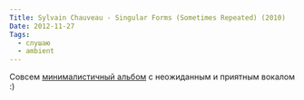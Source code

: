 ```yaml
---
Title: Sylvain Chauveau - Singular Forms (Sometimes Repeated) (2010)
Date: 2012-11-27
Tags: 
  - слушаю
  - ambient
---
```


<div class="text">Совсем <a href="http://www.discogs.com/Sylvain-Chauveau-Singular-Forms-Sometimes-Repeated/master/244027">минималистичный альбом</a> с неожиданным и приятным вокалом :)</div>